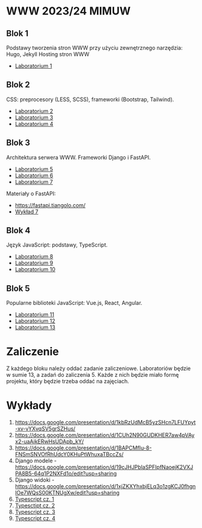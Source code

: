 # WWW 2023/24 MIMUW

## Blok 1

Podstawy tworzenia stron WWW przy użyciu zewnętrznego narzędzia: Hugo, Jekyll
Hosting stron WWW

* [Laboratorium 1](lab1.md)
  
## Blok 2

CSS: preprocesory (LESS, SCSS), frameworki (Bootstrap, Tailwind).

* [Laboratorium 2](lab2.md)
* [Laboratorium 3](lab3.md)
* [Laboratorium 4](lab4.md)

## Blok 3

Architektura serwera WWW.
Frameworki Django i FastAPI.
 
* [Laboratorium 5](lab5.md)
* [Laboratorium 6](lab6.md)
* [Laboratorium 7](lab7.md)

Materiały o FastAPI:
* https://fastapi.tiangolo.com/
* [Wykład 7](wyk7/wyk7.md)

## Blok 4

Język JavaScript: podstawy, TypeScript.

* [Laboratorium 8](lab8.md)
* [Laboratorium 9](lab9.md)
* [Laboratorium 10](lab10.md)

## Blok 5

Popularne biblioteki JavaScript: Vue.js, React, Angular.

* [Laboratorium 11](lab11.md)
* [Laboratorium 12](lab12.md)
* [Laboratorium 13](lab13.md)

# Zaliczenie

Z każdego bloku należy oddać zadanie zaliczeniowe. Laboratoriów będzie w sumie 13, a zadań do zaliczenia 5. Każde z nich będzie miało formę projektu, który będzie trzeba oddać na zajęciach.

# Wykłady

1. https://docs.google.com/presentation/d/1kbRzUdMcB5yzSHcn7LFUYpyt-xv-vYXvqSV5grSZHus/
2. https://docs.google.com/presentation/d/1CUh2N90GUDKHER7aw4pVAyx2-uaAikERwHsUDApb_kY/
3. https://docs.google.com/presentation/d/1BAPCMfIu-8-FNSmSNVOfRhUdcY0KHuPtWhuxaTBccZs/
4. Django modele - https://docs.google.com/presentation/d/19cJHJPblaSPFIpfNaoejK2VXJPA8B5-64q1P2NXFd1o/edit?usp=sharing
5. Django widoki - https://docs.google.com/presentation/d/1xjZKXYhxbjELq3o1zgKCJ0fhgnlOe7WQsS00KTNUgXw/edit?usp=sharing
6. [Typescript cz. 1](https://docs.google.com/presentation/d/1tpYqL2zcvDk8I2JVciwGpwe2EHLbwnDEsonxEgii2Jk/edit?usp=sharing)
7. [Typesctipt cz. 2](https://docs.google.com/presentation/d/1dhH7TMW9QJreBwXV41HFaJVBB62x5Yj6hUGTgrDMFTA/edit?usp=sharing)
8. [Typescript cz. 3](https://docs.google.com/presentation/d/1tjHFnvyAT7Hb08NxBkTWXkB2vOBYRbuyXNx7YKxnaBg/edit?usp=sharing)
9. [Typescript cz. 4](https://docs.google.com/presentation/d/1X4kTZo3U9rbrvk36nCYrvk79Bh5GU7BY4hVsf903u1U/edit?usp=sharing)


